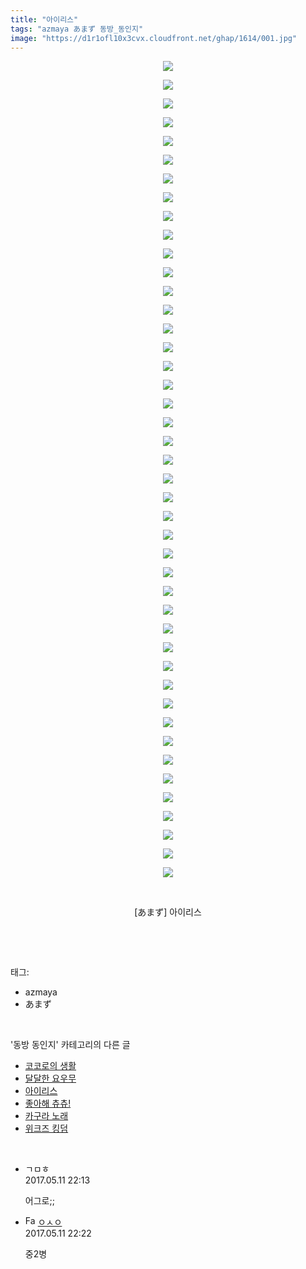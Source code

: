 ```yaml
---
title: "아이리스"
tags: "azmaya あまず 동방_동인지"
image: "https://d1r1ofl10x3cvx.cloudfront.net/ghap/1614/001.jpg"
---
```

<div class="article">
<p style="text-align: center; clear: none; float: none;"><img src="{{ site.imgserver7 }}/ghap/1614/001.jpg"/></p>
<p style="text-align: center; clear: none; float: none;"><img src="{{ site.imgserver7 }}/ghap/1614/002.jpg"/></p>
<p style="text-align: center; clear: none; float: none;"><img src="{{ site.imgserver7 }}/ghap/1614/003.jpg"/></p>
<p style="text-align: center; clear: none; float: none;"><img src="{{ site.imgserver7 }}/ghap/1614/004.jpg"/></p>
<p style="text-align: center; clear: none; float: none;"><img src="{{ site.imgserver7 }}/ghap/1614/005.jpg"/></p>
<p style="text-align: center; clear: none; float: none;"><img src="{{ site.imgserver7 }}/ghap/1614/006.jpg"/></p>
<p style="text-align: center; clear: none; float: none;"><img src="{{ site.imgserver7 }}/ghap/1614/007.jpg"/></p>
<p style="text-align: center; clear: none; float: none;"><img src="{{ site.imgserver7 }}/ghap/1614/008.jpg"/></p>
<p style="text-align: center; clear: none; float: none;"><img src="{{ site.imgserver7 }}/ghap/1614/009.jpg"/></p>
<p style="text-align: center; clear: none; float: none;"><img src="{{ site.imgserver7 }}/ghap/1614/010.jpg"/></p>
<p style="text-align: center; clear: none; float: none;"><img src="{{ site.imgserver7 }}/ghap/1614/011.jpg"/></p>
<p style="text-align: center; clear: none; float: none;"><img src="{{ site.imgserver7 }}/ghap/1614/012.jpg"/></p>
<p style="text-align: center; clear: none; float: none;"><img src="{{ site.imgserver7 }}/ghap/1614/013.jpg"/></p>
<p style="text-align: center; clear: none; float: none;"><img src="{{ site.imgserver7 }}/ghap/1614/014.jpg"/></p>
<p style="text-align: center; clear: none; float: none;"><img src="{{ site.imgserver7 }}/ghap/1614/015.jpg"/></p>
<p style="text-align: center; clear: none; float: none;"><img src="{{ site.imgserver7 }}/ghap/1614/016.jpg"/></p>
<p style="text-align: center; clear: none; float: none;"><img src="{{ site.imgserver7 }}/ghap/1614/017.jpg"/></p>
<p style="text-align: center; clear: none; float: none;"><img src="{{ site.imgserver7 }}/ghap/1614/018.jpg"/></p>
<p style="text-align: center; clear: none; float: none;"><img src="{{ site.imgserver7 }}/ghap/1614/019.jpg"/></p>
<p style="text-align: center; clear: none; float: none;"><img src="{{ site.imgserver7 }}/ghap/1614/020.jpg"/></p>
<p style="text-align: center; clear: none; float: none;"><img src="{{ site.imgserver7 }}/ghap/1614/021.jpg"/></p>
<p style="text-align: center; clear: none; float: none;"><img src="{{ site.imgserver7 }}/ghap/1614/022.jpg"/></p>
<p style="text-align: center; clear: none; float: none;"><img src="{{ site.imgserver7 }}/ghap/1614/023.jpg"/></p>
<p style="text-align: center; clear: none; float: none;"><img src="{{ site.imgserver7 }}/ghap/1614/024.jpg"/></p>
<p style="text-align: center; clear: none; float: none;"><img src="{{ site.imgserver7 }}/ghap/1614/025.jpg"/></p>
<p style="text-align: center; clear: none; float: none;"><img src="{{ site.imgserver7 }}/ghap/1614/026.jpg"/></p>
<p style="text-align: center; clear: none; float: none;"><img src="{{ site.imgserver7 }}/ghap/1614/027.jpg"/></p>
<p style="text-align: center; clear: none; float: none;"><img src="{{ site.imgserver7 }}/ghap/1614/028.jpg"/></p>
<p style="text-align: center; clear: none; float: none;"><img src="{{ site.imgserver7 }}/ghap/1614/029.jpg"/></p>
<p style="text-align: center; clear: none; float: none;"><img src="{{ site.imgserver7 }}/ghap/1614/030.jpg"/></p>
<p style="text-align: center; clear: none; float: none;"><img src="{{ site.imgserver7 }}/ghap/1614/031.jpg"/></p>
<p style="text-align: center; clear: none; float: none;"><img src="{{ site.imgserver7 }}/ghap/1614/032.jpg"/></p>
<p style="text-align: center; clear: none; float: none;"><img src="{{ site.imgserver7 }}/ghap/1614/033.jpg"/></p>
<p style="text-align: center; clear: none; float: none;"><img src="{{ site.imgserver7 }}/ghap/1614/034.jpg"/></p>
<p style="text-align: center; clear: none; float: none;"><img src="{{ site.imgserver7 }}/ghap/1614/035.jpg"/></p>
<p style="text-align: center; clear: none; float: none;"><img src="{{ site.imgserver7 }}/ghap/1614/036.jpg"/></p>
<p style="text-align: center; clear: none; float: none;"><img src="{{ site.imgserver7 }}/ghap/1614/037.jpg"/></p>
<p style="text-align: center; clear: none; float: none;"><img src="{{ site.imgserver7 }}/ghap/1614/038.jpg"/></p>
<p style="text-align: center; clear: none; float: none;"><img src="{{ site.imgserver7 }}/ghap/1614/039.jpg"/></p>
<p style="text-align: center; clear: none; float: none;"><img src="{{ site.imgserver7 }}/ghap/1614/040.jpg"/></p>
<p style="text-align: center; clear: none; float: none;"><img src="{{ site.imgserver7 }}/ghap/1614/041.jpg"/></p>
<p style="text-align: center; clear: none; float: none;"><img src="{{ site.imgserver7 }}/ghap/1614/042.jpg"/></p>
<p style="text-align: center; clear: none; float: none;"><img src="{{ site.imgserver7 }}/ghap/1614/043.jpg"/></p>
<p style="text-align: center; clear: none; float: none;"><img src="{{ site.imgserver7 }}/ghap/1614/044.jpg"/></p>
<p style="text-align: center; clear: none; float: none;"><br/></p>
<p style="text-align: center; clear: none; float: none;">[あまず] 아이리스</p>
<p><br/></p>
</div><br/>
<div class="tagTrail">
<p>태그: </p>
<ul>
<li>azmaya</li>
<li>あまず</li>
</ul>
</div><br/>
<div class="another">
<p>'동방 동인지' 카테고리의 다른 글</p>
<ul>
<li><a href="/ghap_1616">코코로의 생활</a></li>
<li><a href="/ghap_1615">달달한 요우무</a></li>
<li><a href="/ghap_1614">아이리스</a></li>
<li><a href="/ghap_1613">좋아해 츄츄!</a></li>
<li><a href="/ghap_1612">카구라 노래</a></li>
<li><a href="/ghap_1611">위크즈 킹덤</a></li>
</ul>
</div><br/>
<div class="cb_module cb_fluid">
<div class="cb_wrt cb_profile">
<div class="comment">
<ul>
<li class="cb_thumb_off" id="comment14986693">
<div class="cb_comment_area">
<div class="cb_info_area">
<div class="cb_section">
<span class="cb_nick_name">ㄱㅁㅎ</span>
</div>
<div class="cb_section">
<span class="cb_date">2017.05.11 22:13 </span>
</div>
</div>
<div class="cb_dsc_comment">
<p class="cb_dsc">
											어그로;;
										</p>
</div>
</div></li>
<li class="cb_thumb_off" id="comment14986701">
<div class="cb_comment_area">
<div class="cb_info_area">
<div class="cb_section">
<span class="cb_nick_name"><img alt="Favicon of http://google.com" height="16" onerror="this.onerror=null;this.parentNode.removeChild(this)" src="http://google.com/favicon.ico" width="16"/> <a href="http://google.com" onclick="return openLinkInNewWindow(this)">ㅇㅅㅇ</a></span>
</div>
<div class="cb_section">
<span class="cb_date">2017.05.11 22:22 </span>
</div>
</div>
<div class="cb_dsc_comment">
<p class="cb_dsc">
											중2병
										</p>
</div>
</div></li>
</ul>
</div>
</div><!-- commentList close -->
</div><br/>
